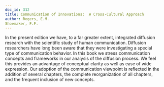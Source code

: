 ```yaml
---
doc_id: 312
title: Communication of Innovations:  A Cross-Cultural Approach
author: Rogers, E.M.
Shoemaker, F.F.
---
```


In the present edition we have, to a far greater extent, integrated diffusion
research with the scientific study of human communication.  Diffusion
researchers have long been aware that they were investigating a special type
of communication behavior.  In this book we stress communication concepts
and frameworks in our analysis of the diffusion process.  We feel this provides
an advantage of conceptual clarity as well as ease of wide expression.  Our
adoption of the communication viewpoint is reflected in the addition of
several chapters, the complete reorganization of all chapters, and the frequent
inclusion of new concepts.